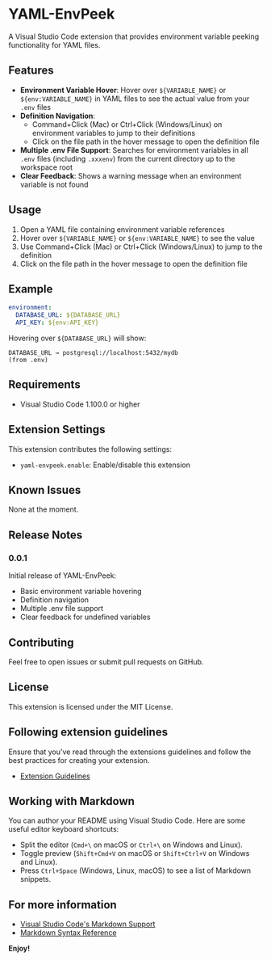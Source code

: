 # YAML-EnvPeek

A Visual Studio Code extension that provides environment variable peeking functionality for YAML files.

## Features

- **Environment Variable Hover**: Hover over `${VARIABLE_NAME}` or `${env:VARIABLE_NAME}` in YAML files to see the actual value from your `.env` files
- **Definition Navigation**: 
  - Command+Click (Mac) or Ctrl+Click (Windows/Linux) on environment variables to jump to their definitions
  - Click on the file path in the hover message to open the definition file
- **Multiple .env File Support**: Searches for environment variables in all `.env` files (including `.xxxenv`) from the current directory up to the workspace root
- **Clear Feedback**: Shows a warning message when an environment variable is not found

## Usage

1. Open a YAML file containing environment variable references
2. Hover over `${VARIABLE_NAME}` or `${env:VARIABLE_NAME}` to see the value
3. Use Command+Click (Mac) or Ctrl+Click (Windows/Linux) to jump to the definition
4. Click on the file path in the hover message to open the definition file

## Example

```yaml
environment:
  DATABASE_URL: ${DATABASE_URL}
  API_KEY: ${env:API_KEY}
```

Hovering over `${DATABASE_URL}` will show:
```
DATABASE_URL → postgresql://localhost:5432/mydb
(from .env)
```

## Requirements

- Visual Studio Code 1.100.0 or higher

## Extension Settings

This extension contributes the following settings:

* `yaml-envpeek.enable`: Enable/disable this extension

## Known Issues

None at the moment.

## Release Notes

### 0.0.1

Initial release of YAML-EnvPeek:
- Basic environment variable hovering
- Definition navigation
- Multiple .env file support
- Clear feedback for undefined variables

## Contributing

Feel free to open issues or submit pull requests on GitHub.

## License

This extension is licensed under the MIT License.

## Following extension guidelines

Ensure that you've read through the extensions guidelines and follow the best practices for creating your extension.

* [Extension Guidelines](https://code.visualstudio.com/api/references/extension-guidelines)

## Working with Markdown

You can author your README using Visual Studio Code. Here are some useful editor keyboard shortcuts:

* Split the editor (`Cmd+\` on macOS or `Ctrl+\` on Windows and Linux).
* Toggle preview (`Shift+Cmd+V` on macOS or `Shift+Ctrl+V` on Windows and Linux).
* Press `Ctrl+Space` (Windows, Linux, macOS) to see a list of Markdown snippets.

## For more information

* [Visual Studio Code's Markdown Support](http://code.visualstudio.com/docs/languages/markdown)
* [Markdown Syntax Reference](https://help.github.com/articles/markdown-basics/)

**Enjoy!**
